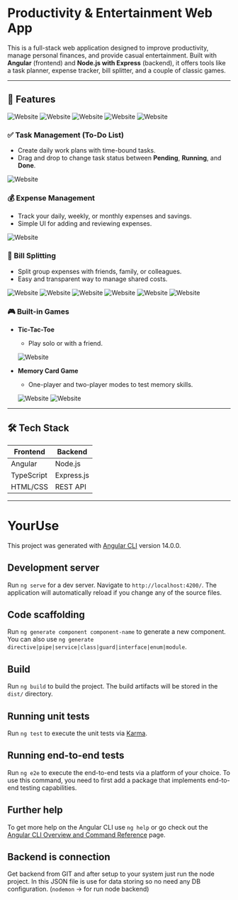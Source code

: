 # Productivity & Entertainment Web App

This is a full-stack web application designed to improve productivity, manage personal finances, and provide casual entertainment. Built with **Angular** (frontend) and **Node.js with Express** (backend), it offers tools like a task planner, expense tracker, bill splitter, and a couple of classic games.

---

## 🚀 Features

![Website](screenshots/Website.png)
![Website](screenshots/Contact-page.png)
![Website](screenshots/Footer.png)
![Website](screenshots/Login-page.png)
![Website](screenshots/Register-page.png)

### ✅ Task Management (To-Do List)
- Create daily work plans with time-bound tasks.
- Drag and drop to change task status between **Pending**, **Running**, and **Done**.

![Website](screenshots/ToDo.png)

### 💰 Expense Management
- Track your daily, weekly, or monthly expenses and savings.
- Simple UI for adding and reviewing expenses.

![Website](screenshots/Expense.png)

### 🤝 Bill Splitting
- Split group expenses with friends, family, or colleagues.
- Easy and transparent way to manage shared costs.

![Website](screenshots/Group-list.png)
![Website](screenshots/Group-member-list.png)
![Website](screenshots/Create-Group.png)
![Website](screenshots/Add-member-in-group.png)
![Website](screenshots/Edit-group.png)
![Website](screenshots/Split-page.png)

### 🎮 Built-in Games
- **Tic-Tac-Toe**
  - Play solo or with a friend.

  ![Website](screenshots/Tic-Tac-Toe.png)

- **Memory Card Game**
  - One-player and two-player modes to test memory skills.

  ![Website](screenshots/Memory-card-game.png)
  ![Website](screenshots/Memory-card.png)

---

## 🛠 Tech Stack

| Frontend   | Backend        |
|------------|----------------|
| Angular    | Node.js        |
| TypeScript | Express.js     |
| HTML/CSS   | REST API       |

---

# YourUse

This project was generated with [Angular CLI](https://github.com/angular/angular-cli) version 14.0.0.

## Development server

Run `ng serve` for a dev server. Navigate to `http://localhost:4200/`. The application will automatically reload if you change any of the source files.

## Code scaffolding

Run `ng generate component component-name` to generate a new component. You can also use `ng generate directive|pipe|service|class|guard|interface|enum|module`.

## Build

Run `ng build` to build the project. The build artifacts will be stored in the `dist/` directory.

## Running unit tests

Run `ng test` to execute the unit tests via [Karma](https://karma-runner.github.io).

## Running end-to-end tests

Run `ng e2e` to execute the end-to-end tests via a platform of your choice. To use this command, you need to first add a package that implements end-to-end testing capabilities.

## Further help

To get more help on the Angular CLI use `ng help` or go check out the [Angular CLI Overview and Command Reference](https://angular.io/cli) page.

## Backend is connection

Get backend from GIT and after setup to your system just run the node project. In this JSON file is use for data storing so no need any DB configuration. (`nodemon` -> for run node backend)